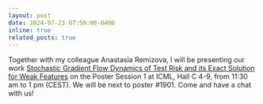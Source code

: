 ```yaml
---
layout: post
date: 2024-07-23 07:59:00-0400
inline: true
related_posts: true
---
```


Together with my colleague Anastasia Remizova, I will be presenting our work [Stochastic Gradient Flow Dynamics of Test Risk and its Exact Solution for Weak Features](https://proceedings.mlr.press/v235/veiga24a.html) on the Poster Session 1 at ICML, Hall C 4-9, from 11:30 am to 1 pm (CEST). We will be next to poster #1901. Come and have a chat with us!
